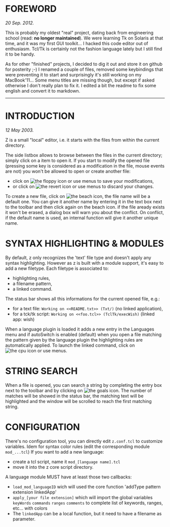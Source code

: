 FOREWORD
========

_20 Sep. 2012._

This is probably my oldest "real" project, dating back from engineering school (read: **no longer maintained**).
We were learning Tk on Solaris at that time, and it was my first GUI toolkit...
I hacked this code editor out of enthusiasm.
Tcl/Tk is certainly not the fashion language lately but I still find it to be handy.

As for other "finished" projects, I decided to dig it out and store it on github for posterity ;-)
I renamed a couple of files, removed some keybindings that were preventing it to start
and surprisingly it's still working on my MacBook'11...
Some menu titles are missing though, but except if asked otherwise I don't really plan to fix it.
I edited a bit the readme to fix some english and convert it to markdown.

* * *

INTRODUCTION
============

_12 May 2003._

Z is a small "local" editor,
i.e. it starts with the files from within the current directory.

The side listbox allows to browse between the files in the current directory;
simply click on a item to open it.
If you start to modify the opened file
(pressing some key is considered as a modification in the file, mouse events are not)
you won't be allowed to open or create another file:
* click on ![the floppy icon](https://github.com/claerhout/zed/raw/master/gif/16_save.gif) or use menus to save your modifications,
* or click on ![the revert icon](https://github.com/claerhout/zed/raw/master/gif/16_revert.gif) or use menus to discard your changes.

To create a new file,
click on ![the beach icon](https://github.com/claerhout/zed/raw/master/gif/holiday.gif),
the file name will be a default one.
You can give it another name by entering it in the text box next to the toolbar and then
click again on the beach icon.
if the file aready exists it won't be erased, a dialog box will warn you about the conflict.
On conflict, if the default name is used, an internal function will give it another unique name.

SYNTAX HIGHLIGHTING & MODULES
=============================

By default, z only recognizes the 'text' file type and doesn't apply any syntax highlighting.
However as z is built with a module support, it's easy to add a new filetype.
Each filetype is associated to:
* highlighting rules,
* a filename pattern,
* a linked command.

The status bar shows all this informations for the current opened file, e.g.:
* for a text file: `Working on <<README.txt>> (Txt/)` (no linked application),
* for a tck/tk script: `Working on <<foo.tcl>> (TclTk/execWish)` (linked app: wish)

When a language plugin is loaded it adds a new entry in the Languages menu
and if autoSwitch is enabled (default) when you open a file matching the pattern given
by the language plugin the highlighting rules are automatically applied.
To launch the linked command, click on ![the cpu icon](https://github.com/claerhout/zed/raw/master/gif/cpu.gif) or use menus.

STRING SEARCH
=============

When a file is opened, you can search a string by completing the entry box next to the toolbar
and by clicking on ![the goals icon](https://github.com/claerhout/zed/raw/master/gif/goals.gif).
The number of matches will be showed in the status bar,
the matching text will be highlighted
and the window will be scrolled to reach the first matching string.

CONFIGURATION
=============

There's no configuration tool,
you can directly edit `z.conf.tcl` to customize variables.
Idem for syntax color rules (edit the corresponding module `mod_...tcl`)
If you want to add a new language:
* create a tcl script, name it `mod_[language name].tcl`
* move it into the z core script directory.

A language module MUST have at least those two callbacks:
* `load_mod_languageID` wich will used the core function 'addType pattern extension linkedApp'
* `apply_[your file extension]` which will import the global variables
  `keyWords` `commands` `ranges` `comments` to complete list of keywords, ranges, etc... with
  colors
* The `linkedApp` can be a local function, but it need to have a filename as parameter.
